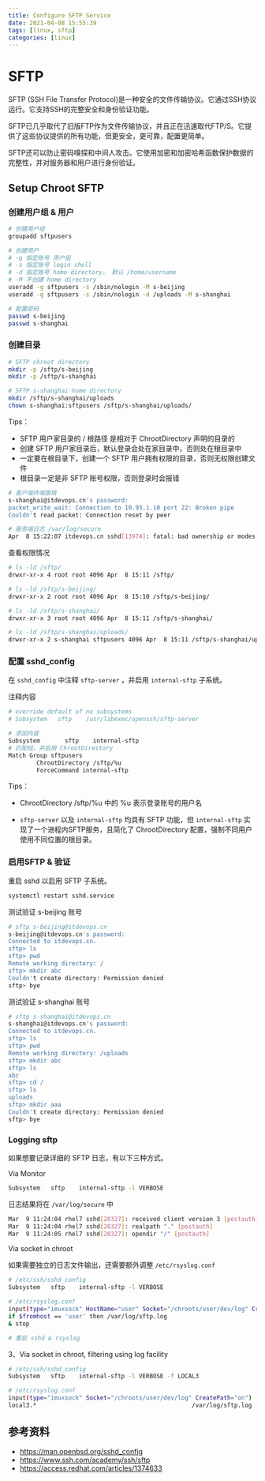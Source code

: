```yaml
---
title: Configure SFTP Service
date: 2021-04-08 15:55:39
tags: [linux, sftp]
categories: [linux]
---
```

<!--more-->

# SFTP

SFTP (SSH File Transfer Protocol)是一种安全的文件传输协议。它通过SSH协议运行。它支持SSH的完整安全和身份验证功能。

SFTP已几乎取代了旧版FTP作为文件传输协议，并且正在迅速取代FTP/S。它提供了这些协议提供的所有功能，但更安全，更可靠，配置更简单。

SFTP还可以防止密码嗅探和中间人攻击。它使用加密和加密哈希函数保护数据的完整性，并对服务器和用户进行身份验证。


## Setup Chroot SFTP



### 创建用户组 & 用户

```bash
# 创建用户组
groupadd sftpusers

# 创建用户
# -g 指定账号 用户组
# -s 指定账号 login shell
# -d 指定账号 home directory， 默认 /home/username
# -M 不创建 home directory
useradd -g sftpusers -s /sbin/nologin -M s-beijing
useradd -g sftpusers -s /sbin/nologin -d /uploads -M s-shanghai

# 配置密码
passwd s-beijing
passwd s-shanghai
```



### 创建目录

```bash
# SFTP chroot directory
mkdir -p /sftp/s-beijing
mkdir -p /sftp/s-shanghai

# SFTP s-shanghai home directory
mkdir /sftp/s-shanghai/uploads
chown s-shanghai:sftpusers /sftp/s-shanghai/uploads/
```

Tips：

- SFTP 用户家目录的 / 根路径 是相对于 ChrootDirectory 声明的目录的
- 创建 SFTP 用户家目录后，默认登录会处在家目录中，否则处在根目录中
- 一定要在根目录下，创建一个 SFTP 用户拥有权限的目录，否则无权限创建文件
- 根目录一定是非 SFTP 账号权限，否则登录时会报错

```bash
# 客户端终端报错
s-shanghai@itdevops.cn's password:
packet_write_wait: Connection to 10.93.1.10 port 22: Broken pipe
Couldn't read packet: Connection reset by peer

# 服务端日志 /var/log/secure
Apr  8 15:22:07 itdevops.cn sshd[13974]: fatal: bad ownership or modes for chroot directory "/sftp/s-shanghai" [postauth]
```



查看权限情况

```bash
# ls -ld /sftp/
drwxr-xr-x 4 root root 4096 Apr  8 15:11 /sftp/

# ls -ld /sftp/s-beijing/
drwxr-xr-x 2 root root 4096 Apr  8 15:10 /sftp/s-beijing/

# ls -ld /sftp/s-shanghai/
drwxr-xr-x 3 root root 4096 Apr  8 15:11 /sftp/s-shanghai/

# ls -ld /sftp/s-shanghai/uploads/
drwxr-xr-x 2 s-shanghai sftpusers 4096 Apr  8 15:11 /sftp/s-shanghai/uploads/
```



### 配置 sshd_config

在 `sshd_config` 中注释 `sftp-server` ，并启用 `internal-sftp` 子系统。

注释内容

```bash
# override default of no subsystems
# Subsystem   sftp    /usr/libexec/openssh/sftp-server

# 添加内容 
Subsystem       sftp    internal-sftp
# 匹配组，并启用 ChrootDirestory
Match Group sftpusers
        ChrootDirectory /sftp/%u
        ForceCommand internal-sftp
```

Tips：

- ChrootDirectory /sftp/%u 中的 %u 表示登录账号的用户名 

- `sftp-server` 以及 `internal-sftp` 均具有 SFTP 功能，但 `internal-sftp` 实现了一个进程内SFTP服务，且简化了 ChrootDirectory 配置，强制不同用户使用不同位置的根目录。



### 启用SFTP & 验证

重启 sshd 以启用 SFTP 子系统。

```bash
systemctl restart sshd.service
```



测试验证 s-beijing 账号

```bash
# sftp s-beijing@itdevops.cn
s-beijing@itdevops.cn's password:
Connected to itdevops.cn.
sftp> ls
sftp> pwd
Remote working directory: /
sftp> mkdir abc
Couldn't create directory: Permission denied
sftp> bye
```

测试验证 s-shanghai 账号

```bash
# sftp s-shanghai@itdevops.cn
s-shanghai@itdevops.cn's password:
Connected to itdevops.cn.
sftp> ls
sftp> pwd
Remote working directory: /uploads
sftp> mkdir abc
sftp> ls
abc
sftp> cd /
sftp> ls
uploads
sftp> mkdir aaa
Couldn't create directory: Permission denied
sftp> bye
```



### Logging sftp

如果想要记录详细的 SFTP 日志，有以下三种方式。

Via Monitor

```bash
Subsystem   sftp    internal-sftp -l VERBOSE
```

日志结果将在 `/var/log/secure` 中

```bash
Mar  9 11:24:04 rhel7 sshd[20327]: received client version 3 [postauth]
Mar  9 11:24:04 rhel7 sshd[20327]: realpath "." [postauth]
Mar  9 11:24:05 rhel7 sshd[20327]: opendir "/" [postauth]
```



Via socket in chroot

如果需要独立的日志文件输出，还需要额外调整 `/etc/rsyslog.conf`

```bash
# /etc/ssh/sshd_config
Subsystem   sftp    internal-sftp -l VERBOSE

# /etc/rsyslog.conf
input(type="imuxsock" HostName="user" Socket="/chroots/user/dev/log" CreatePath="on")
if $fromhost == 'user' then /var/log/sftp.log
& stop

# 重启 sshd & rsyslog
```



3、Via socket in chroot, filtering using log facility

```bash
# /etc/ssh/sshd_config
Subsystem   sftp    internal-sftp -l VERBOSE -f LOCAL3

# /etc/rsyslog.conf
input(type="imuxsock" Socket="/chroots/user/dev/log" CreatePath="on")
local3.*                                            /var/log/sftp.log
```




## 参考资料

- https://man.openbsd.org/sshd_config
- https://www.ssh.com/academy/ssh/sftp
- https://access.redhat.com/articles/1374633


